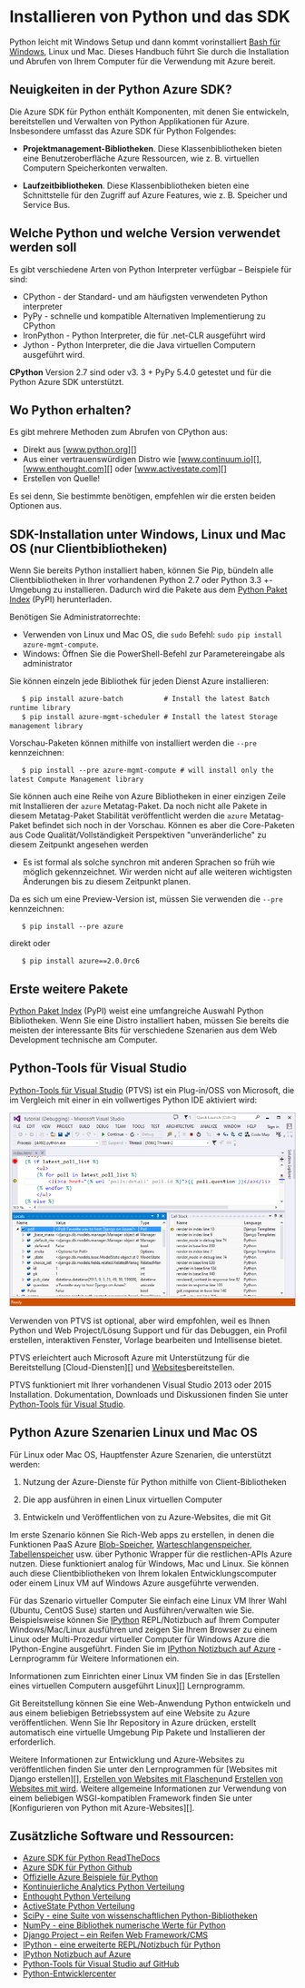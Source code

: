 <properties
    pageTitle="Installieren Sie Python und das SDK - Azure"
    description="Informationen Sie zum Installieren von Python und das SDK zur Verwendung mit Azure."
    services=""
    documentationCenter="python"
    authors="lmazuel"
    manager="wpickett"
    editor=""/>

<tags
    ms.service="multiple"
    ms.workload="na"
    ms.tgt_pltfrm="na"
    ms.devlang="python"
    ms.topic="article"
    ms.date="09/06/2016"
    ms.author="lmazuel"/>

# <a name="installing-python-and-the-sdk"></a>Installieren von Python und das SDK

Python leicht mit Windows Setup und dann kommt vorinstalliert [Bash für Windows](https://msdn.microsoft.com/commandline/wsl/about), Linux und Mac. Dieses Handbuch führt Sie durch die Installation und Abrufen von Ihrem Computer für die Verwendung mit Azure bereit.

## <a name="whats-in-the-python-azure-sdk"></a>Neuigkeiten in der Python Azure SDK?

Die Azure SDK für Python enthält Komponenten, mit denen Sie entwickeln, bereitstellen und Verwalten von Python Applikationen für Azure. Insbesondere umfasst das Azure SDK für Python Folgendes:

* **Projektmanagement-Bibliotheken**. Diese Klassenbibliotheken bieten eine Benutzeroberfläche Azure Ressourcen, wie z. B. virtuellen Computern Speicherkonten verwalten.

* **Laufzeitbibliotheken**. Diese Klassenbibliotheken bieten eine Schnittstelle für den Zugriff auf Azure Features, wie z. B. Speicher und Service Bus.

## <a name="which-python-and-which-version-to-use"></a>Welche Python und welche Version verwendet werden soll

Es gibt verschiedene Arten von Python Interpreter verfügbar – Beispiele für sind:

* CPython - der Standard- und am häufigsten verwendeten Python interpreter
* PyPy - schnelle und kompatible Alternativen Implementierung zu CPython
* IronPython - Python Interpreter, die für .net-CLR ausgeführt wird
* Jython - Python Interpreter, die die Java virtuellen Computern ausgeführt wird.

**CPython** Version 2.7 sind oder v3. 3 + PyPy 5.4.0 getestet und für die Python Azure SDK unterstützt.

## <a name="where-to-get-python"></a>Wo Python erhalten?

Es gibt mehrere Methoden zum Abrufen von CPython aus:

* Direkt aus [www.python.org][]
* Aus einer vertrauenswürdigen Distro wie [www.continuum.io][], [www.enthought.com][] oder [www.activestate.com][]
* Erstellen von Quelle!

Es sei denn, Sie bestimmte benötigen, empfehlen wir die ersten beiden Optionen aus.

## <a name="sdk-installation-on-windows-linux-and-macos-client-libraries-only"></a>SDK-Installation unter Windows, Linux und Mac OS (nur Clientbibliotheken)

Wenn Sie bereits Python installiert haben, können Sie Pip, bündeln alle Clientbibliotheken in Ihrer vorhandenen Python 2.7 oder Python 3.3 +-Umgebung zu installieren. Dadurch wird die Pakete aus dem [Python Paket Index][] (PyPI) herunterladen.

Benötigen Sie Administratorrechte:

- Verwenden von Linux und Mac OS, die `sudo` Befehl: `sudo pip install azure-mgmt-compute`.
- Windows: Öffnen Sie die PowerShell-Befehl zur Parametereingabe als administrator

Sie können einzeln jede Bibliothek für jeden Dienst Azure installieren:

```console
   $ pip install azure-batch          # Install the latest Batch runtime library
   $ pip install azure-mgmt-scheduler # Install the latest Storage management library
```

Vorschau-Paketen können mithilfe von installiert werden die `--pre` kennzeichnen:

```console
   $ pip install --pre azure-mgmt-compute # will install only the latest Compute Management library
```

Sie können auch eine Reihe von Azure Bibliotheken in einer einzigen Zeile mit Installieren der `azure` Metatag-Paket. Da noch nicht alle Pakete in diesem Metatag-Paket Stabilität veröffentlicht werden die `azure` Metatag-Paket befindet sich noch in der Vorschau. Können es aber die Core-Paketen aus Code Qualität/Vollständigkeit Perspektiven "unveränderliche" zu diesem Zeitpunkt angesehen werden
- Es ist formal als solche synchron mit anderen Sprachen so früh wie möglich gekennzeichnet. Wir werden nicht auf alle weiteren wichtigsten Änderungen bis zu diesem Zeitpunkt planen.

Da es sich um eine Preview-Version ist, müssen Sie verwenden die `--pre` kennzeichnen:

```console
   $ pip install --pre azure
```
   
direkt oder

```console
   $ pip install azure==2.0.0rc6
```

## <a name="getting-more-packages"></a>Erste weitere Pakete

[Python Paket Index][] (PyPI) weist eine umfangreiche Auswahl Python Bibliotheken.  Wenn Sie eine Distro installiert haben, müssen Sie bereits die meisten der interessante Bits für verschiedene Szenarien aus dem Web Development technische am Computer.


## <a name="python-tools-for-visual-studio"></a>Python-Tools für Visual Studio

[Python-Tools für Visual Studio][] (PTVS) ist ein Plug-in/OSS von Microsoft, die im Vergleich mit einer in ein vollwertiges Python IDE aktiviert wird:

![Vorgehensweise-zu-Installation-Python-ptvs](./media/python-how-to-install/how-to-install-python-ptvs.png)

Verwenden von PTVS ist optional, aber wird empfohlen, weil es Ihnen Python und Web Project/Lösung Support und für das Debuggen, ein Profil erstellen, interaktiven Fenster, Vorlage bearbeiten und Intellisense bietet.

PTVS erleichtert auch Microsoft Azure mit Unterstützung für die Bereitstellung [Cloud-Diensten][] und [Websites][]bereitstellen.

PTVS funktioniert mit Ihrer vorhandenen Visual Studio 2013 oder 2015 Installation.  Dokumentation, Downloads und Diskussionen finden Sie unter [Python-Tools für Visual Studio].  

## <a name="python-azure-scenarios-for-linux-and-macos"></a>Python Azure Szenarien Linux und Mac OS

Für Linux oder Mac OS, Hauptfenster Azure Szenarien, die unterstützt werden:

1. Nutzung der Azure-Dienste für Python mithilfe von Client-Bibliotheken

2. Die app ausführen in einen Linux virtuellen Computer

3. Entwickeln und Veröffentlichen von zu Azure-Websites, die mit Git

Im erste Szenario können Sie Rich-Web apps zu erstellen, in denen die Funktionen PaaS Azure [Blob-Speicher][], [Warteschlangenspeicher][], [Tabellenspeicher][] usw. über Pythonic Wrapper für die restlichen-APIs Azure nutzen. Diese funktioniert analog für Windows, Mac und Linux.  Sie können auch diese Clientbibliotheken von Ihrem lokalen Entwicklungscomputer oder einem Linux VM auf Windows Azure ausgeführte verwenden.

Für das Szenario virtueller Computer Sie einfach eine Linux VM Ihrer Wahl (Ubuntu, CentOS Suse) starten und Ausführen/verwalten wie Sie.  Beispielsweise können Sie [IPython][] REPL/Notizbuch auf Ihrem Computer Windows/Mac/Linux ausführen und zeigen Sie Ihrem Browser zu einem Linux oder Multi-Prozedur virtueller Computer für Windows Azure die IPython-Engine ausgeführt. Finden Sie im [IPython Notizbuch auf Azure][] -Lernprogramm für Weitere Informationen ein.

Informationen zum Einrichten einer Linux VM finden Sie in das [Erstellen eines virtuellen Computern ausgeführt Linux][] Lernprogramm.

Git Bereitstellung können Sie eine Web-Anwendung Python entwickeln und aus einem beliebigen Betriebssystem auf eine Website zu Azure veröffentlichen.  Wenn Sie Ihr Repository in Azure drücken, erstellt automatisch eine virtuelle Umgebung Pip Pakete und Installieren der erforderlich.

Weitere Informationen zur Entwicklung und Azure-Websites zu veröffentlichen finden Sie unter den Lernprogrammen für [Websites mit Django erstellen][], [Erstellen von Websites mit Flaschen][]und [Erstellen von Websites mit wird][]. Weitere allgemeine Informationen zur Verwendung von einem beliebigen WSGI-kompatiblen Framework finden Sie unter [Konfigurieren von Python mit Azure-Websites][].


## <a name="additional-software-and-resources"></a>Zusätzliche Software und Ressourcen:

* [Azure SDK für Python ReadTheDocs](http://azure-sdk-for-python.readthedocs.io/en/latest/)
* [Azure SDK für Python Github](https://github.com/Azure/azure-sdk-for-python)
* [Offizielle Azure Beispiele für Python](https://azure.microsoft.com/documentation/samples/?platform=python)
* [Kontinuierliche Analytics Python Verteilung][]
* [Enthought Python Verteilung][]
* [ActiveState Python Verteilung][]
* [SciPy - eine Suite von wissenschaftlichen Python-Bibliotheken][]
* [NumPy - eine Bibliothek numerische Werte für Python][]
* [Django Project – ein Reifen Web Framework/CMS][]
* [IPython - eine erweiterte REPL/Notizbuch für Python][]
* [IPython Notizbuch auf Azure][]
* [Python-Tools für Visual Studio auf GitHub][]
* [Python-Entwicklercenter](/develop/python/)

[Kontinuierliche Analytics Python Verteilung]: http://continuum.io
[Enthought Python Verteilung]: http://www.enthought.com
[ActiveState Python Verteilung]: http://www.activestate.com
[www.Python.org]: http://www.python.org
[www.Continuum.IO]: http://continuum.io
[www.enthought.com]: http://www.enthought.com
[www.ActiveState.com]: http://www.activestate.com
[SciPy - eine Suite von wissenschaftlichen Python-Bibliotheken]: http://www.scipy.org
[NumPy - eine Bibliothek numerische Werte für Python]: http://www.numpy.org
[Django Project – ein Reifen Web Framework/CMS]: http://www.djangoproject.com
[IPython - eine erweiterte REPL/Notizbuch für Python]: http://ipython.org
[IPython]: http://ipython.org
[IPython Notizbuch auf Azure]: virtual-machines-linux-jupyter-notebook.md
[Cloud-Dienste]: cloud-services-python-ptvs.md
[Websites]: web-sites-python-ptvs-django-mysql.md
[Python-Tools für Visual Studio]: http://aka.ms/ptvs
[Python-Tools für Visual Studio auf GitHub]: https://github.com/microsoft/ptvs
[Python Paket Index]: http://pypi.python.org/pypi
[Microsoft Azure SDK for Python 2.7]: http://go.microsoft.com/fwlink/?LinkId=254281
[Microsoft Azure SDK for Python 3.4]: http://go.microsoft.com/fwlink/?LinkID=516990
[Setting up a Linux VM via the Azure portal]: create-and-configure-opensuse-vm-in-portal.md
[How to use the Azure Command-Line Interface]: crossplat-cmd-tools.md
[Erstellen eines virtuellen Computers mit Linux]: virtual-machines-linux-quick-create-cli.md
[Erstellen von Websites mit Django]: web-sites-python-create-deploy-django-app.md
[Erstellen von Websites mit Flaschen]: web-sites-python-create-deploy-bottle-app.md
[Erstellen von Websites mit wird]: web-sites-python-create-deploy-flask-app.md
[Konfigurieren von Python mit Azure Websites]: web-sites-python-configure.md
[Tabellenspeicher]: storage-python-how-to-use-table-storage.md
[Warteschlangenspeicher]: storage-python-how-to-use-queue-storage.md
[BLOB-Speicher]: storage-python-how-to-use-blob-storage.md
